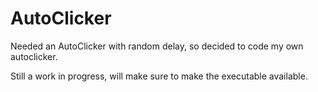 # AutoClicker
Needed an AutoClicker with random delay, so decided to code my own autoclicker.

Still a work in progress, will make sure to make the executable available.
